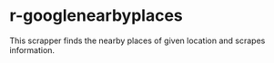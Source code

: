 # r-googlenearbyplaces
This scrapper finds the nearby places of given location and scrapes information.

